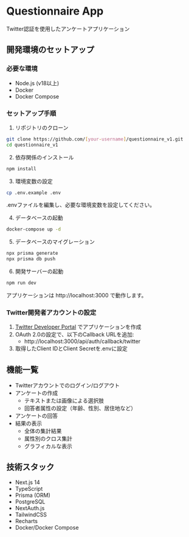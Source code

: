 # Questionnaire App

Twitter認証を使用したアンケートアプリケーション

## 開発環境のセットアップ

### 必要な環境

- Node.js (v18以上)
- Docker
- Docker Compose

### セットアップ手順

1. リポジトリのクローン
```bash
git clone https://github.com/[your-username]/questionnaire_v1.git
cd questionnaire_v1
```

2. 依存関係のインストール
```bash
npm install
```

3. 環境変数の設定
```bash
cp .env.example .env
```
.envファイルを編集し、必要な環境変数を設定してください。

4. データベースの起動
```bash
docker-compose up -d
```

5. データベースのマイグレーション
```bash
npx prisma generate
npx prisma db push
```

6. 開発サーバーの起動
```bash
npm run dev
```

アプリケーションは http://localhost:3000 で動作します。

### Twitter開発者アカウントの設定

1. [Twitter Developer Portal](https://developer.twitter.com) でアプリケーションを作成
2. OAuth 2.0の設定で、以下のCallback URLを追加:
   - http://localhost:3000/api/auth/callback/twitter
3. 取得したClient IDとClient Secretを.envに設定

## 機能一覧

- Twitterアカウントでのログイン/ログアウト
- アンケートの作成
  - テキストまたは画像による選択肢
  - 回答者属性の設定（年齢、性別、居住地など）
- アンケートの回答
- 結果の表示
  - 全体の集計結果
  - 属性別のクロス集計
  - グラフィカルな表示

## 技術スタック

- Next.js 14
- TypeScript
- Prisma (ORM)
- PostgreSQL
- NextAuth.js
- TailwindCSS
- Recharts
- Docker/Docker Compose